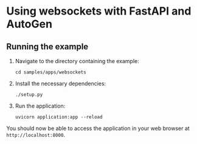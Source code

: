 # Using websockets with FastAPI and AutoGen

## Running the example

1. Navigate to the directory containing the example:
    ```
    cd samples/apps/websockets
    ```

2. Install the necessary dependencies:
    ```
    ./setup.py
    ```

3. Run the application:
    ```
    uvicorn application:app --reload
    ```

You should now be able to access the application in your web browser at `http://localhost:8000`.
